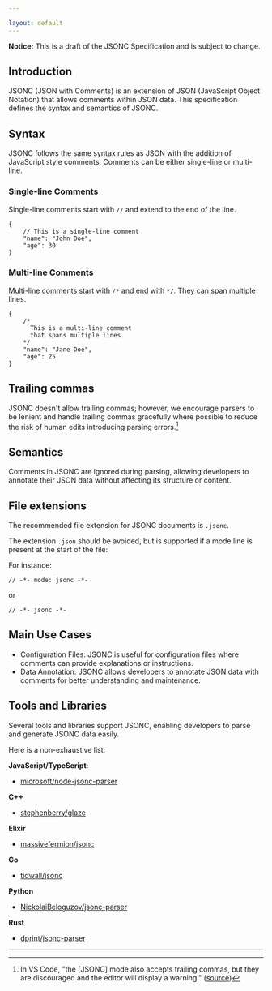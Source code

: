 ```yaml
---

layout: default
---
```


**Notice:** This is a draft of the JSONC Specification and is subject to change.

## Introduction

JSONC (JSON with Comments) is an extension of JSON (JavaScript Object Notation) that allows comments within JSON data. This specification defines the syntax and semantics of JSONC.

## Syntax

JSONC follows the same syntax rules as JSON with the addition of JavaScript style comments. Comments can be either single-line or multi-line.

### Single-line Comments

Single-line comments start with `//` and extend to the end of the line.

```jsonc
{
    // This is a single-line comment
    "name": "John Doe",
    "age": 30
}
```

### Multi-line Comments

Multi-line comments start with `/*` and end with `*/`. They can span multiple lines.

```jsonc
{
    /*
      This is a multi-line comment
      that spans multiple lines
    */
    "name": "Jane Doe",
    "age": 25
}
```

## Trailing commas

JSONC doesn't allow trailing commas; however, we encourage parsers to be lenient and handle trailing commas gracefully where possible to reduce the risk of human edits introducing parsing errors.[^1]

## Semantics

Comments in JSONC are ignored during parsing, allowing developers to annotate their JSON data without affecting its structure or content.

## File extensions

The recommended file extension for JSONC documents is `.jsonc`.

The extension `.json` should be avoided, but is supported if a mode line is present at the start of the file:

For instance:
```jsonc
// -*- mode: jsonc -*-
```
or
```jsonc
// -*- jsonc -*-
```

## Main Use Cases

- Configuration Files: JSONC is useful for configuration files where comments can provide explanations or instructions.
- Data Annotation: JSONC allows developers to annotate JSON data with comments for better understanding and maintenance.

## Tools and Libraries
Several tools and libraries support JSONC, enabling developers to parse and generate JSONC data easily.

Here is a non-exhaustive list:

**JavaScript/TypeScript**:
- [microsoft/node-jsonc-parser](https://github.com/microsoft/node-jsonc-parser)

**C++**
- [stephenberry/glaze](https://github.com/stephenberry/glaze)

**Elixir**
- [massivefermion/jsonc](https://github.com/massivefermion/jsonc)

**Go**
- [tidwall/jsonc](https://github.com/tidwall/jsonc)

**Python**
- [NickolaiBeloguzov/jsonc-parser](https://github.com/NickolaiBeloguzov/jsonc-parser)

**Rust**
- [dprint/jsonc-parser](https://github.com/dprint/jsonc-parser)

---

[^1]: In VS Code, "the [JSONC] mode also accepts trailing commas, but they are discouraged and the editor will display a warning." ([source](https://code.visualstudio.com/docs/languages/json#_json-with-comments))


